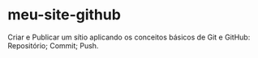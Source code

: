 # meu-site-github
Criar e Publicar um sítio aplicando os conceitos básicos de Git e GitHub: Repositório; Commit; Push.
